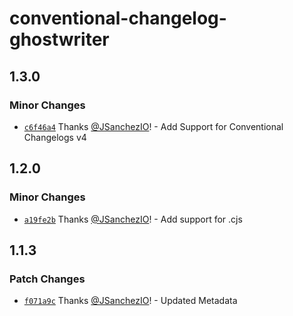 # conventional-changelog-ghostwriter

## 1.3.0

### Minor Changes

- [`c6f46a4`](https://github.com/JSanchezIO/JSanchezIO/commit/c6f46a4c1ac396df3b0a4f92f7ed162cac3c58f0)
  Thanks [@JSanchezIO](https://github.com/JSanchezIO)! - Add Support for Conventional Changelogs v4

## 1.2.0

### Minor Changes

- [`a19fe2b`](https://github.com/JSanchezIO/JSanchezIO/commit/a19fe2be5d862a59ac54314e15ff0b2d8cfda0cf)
  Thanks [@JSanchezIO](https://github.com/JSanchezIO)! - Add support for .cjs

## 1.1.3

### Patch Changes

- [`f071a9c`](https://github.com/JSanchezIO/JSanchezIO/commit/f071a9c3f15153916b55483f986c20e4fa2b4bb3)
  Thanks [@JSanchezIO](https://github.com/JSanchezIO)! - Updated Metadata
